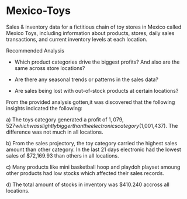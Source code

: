 # Mexico-Toys

Sales & inventory data for a fictitious chain of toy stores in Mexico called Mexico Toys, including information about products, stores, daily sales transactions, and current inventory levels at each location.

Recommended Analysis

- Which product categories drive the biggest profits? And also are the same across store locations?

- Are there any seasonal trends or patterns in the sales data?

- Are sales being lost with out-of-stock products at certain locations?

From the provided analysis gotten,it was discovered that the following insights indicated the following:

a) The toys category generated a profit of $1,079,527 which was slightly bigger than the electronics category($1,001,437). The difference was not much in all locations. 

b) From the sales projectory, the toy category carried the highest sales amount than other category. In the last 21 days electronic had the lowest sales of $72,169.93 than others in all locations.

c) Many products like mini basketball hoop and  playdoh playset amoung other products had low stocks which affected their sales records.

d) The total amount of stocks in inventory was $410.240 accross all locations. 

